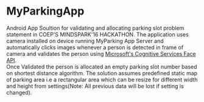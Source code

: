 # MyParkingApp
Android App Soultion for validating and allocating parking slot problem statement in COEP'S MINDSPARK'16 HACKATHON.
The application uses camera installed on device running MyParking App Server and automatically clicks images whenever a person is detected in frame of camera  and validates the person using <a href="https://azure.microsoft.com/en-in/services/cognitive-services/face/" >Microsoft's Cognitive Services Face API</a>.<br> Once Validated the person is allocated an empty parking slot number based on shortest distance algorithm. The solution assumes predefined static map of parking area i.e a rectangular area which can be resize for different width and height from settings(Note: All previous data will be lost if setting is changed).
